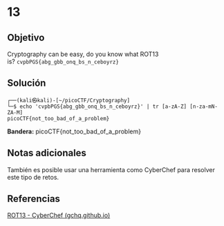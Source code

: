 # 13
## Objetivo

Cryptography can be easy, do you know what ROT13 is? `cvpbPGS{abg_gbb_onq_bs_n_ceboyrz}`
## Solución

```shell
┌──(kali㉿kali)-[~/picoCTF/Cryptography]
└─$ echo 'cvpbPGS{abg_gbb_onq_bs_n_ceboyrz}' | tr [a-zA-Z] [n-za-mN-ZA-M]
picoCTF{not_too_bad_of_a_problem}
```

**Bandera:** picoCTF{not_too_bad_of_a_problem}
## Notas adicionales

También es posible usar una herramienta como CyberChef para resolver este tipo de retos.
## Referencias

[ROT13 - CyberChef (gchq.github.io)](https://gchq.github.io/CyberChef/#recipe=ROT13(true,true,false,13)&input=Y3ZwYlBHU3thYmdfZ2JiX29ucV9ic19uX2NlYm95cnp9)